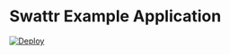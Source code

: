 # Swattr Example Application

[![Deploy](https://www.herokucdn.com/deploy/button.svg)](https://heroku.com/deploy?template=https://github.com/swattr/swattr_example)
